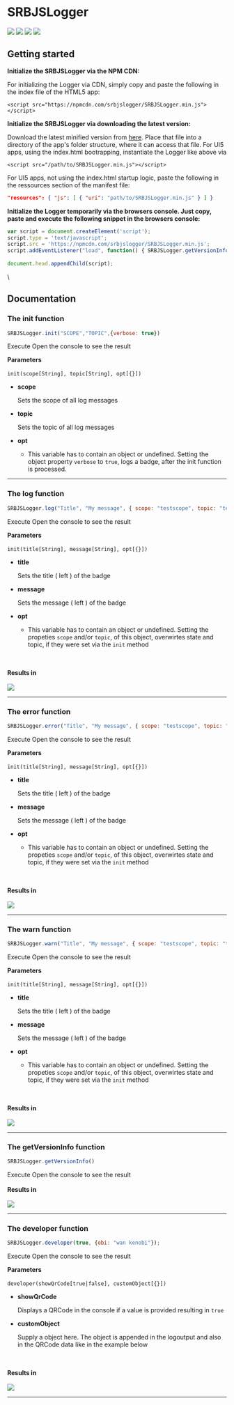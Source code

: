 <!--<script src="https://npmcdn.com/srbjslogger/SRBJSLogger.min.js"></script>-->

<!--<script src="https://npmcdn.com/srbjslogger@1.3.17/SRBJSLogger.min.js"></script>-->

<!--<ui5-message-strip design="Information" hidden="true">Information MessageStrip</ui5-message-strip>-->

<!--<ui5-button icon="menu" slot="startButton" id="toggle"></ui5-button>-->

<!--<ui5-title level="H1" style="">Guide for the SRBJSLogger</ui5-title>-->

<!--<code>Testing the code</code>-->

# SRBJSLogger

[![](https://img.shields.io/static/v1.svg?color=f5d410\&labelColor=11215a\&logoColor=ffffff\&style=for-the-badge\&label=srb.at\&message=Blog)](https://www.srb.at/blog--events/) [![](https://img.shields.io/static/v1.svg?color=f5d410\&labelColor=11215a\&logoColor=ffffff\&style=for-the-badge\&label=srb.at\&message=Products)](https://www.srb.at/produkte/) [![](https://img.shields.io/static/v1.svg?color=f5d410\&labelColor=11215a\&logoColor=ffffff\&style=for-the-badge\&label=srb.at\&message=github\&logo=github)](https://github.com/SRBConsultingTeam/) [![](https://img.shields.io/static/v1.svg?color=f5d410\&labelColor=11215a\&logoColor=ffffff\&style=for-the-badge\&label=License\&message=MIT)](LICENSE)

## Getting started

**Initialize the SRBJSLogger via the NPM CDN:**

For initializing the Logger via CDN, simply copy and paste the following in the index file of the HTML5 app:

```markup
<script src="https://npmcdn.com/srbjslogger/SRBJSLogger.min.js"></script>
```

**Initialize the SRBJSLogger via downloading the latest version:**

Download the latest minified version from [here](https://npmcdn.com/srbjslogger/SRBJSLogger.min.js). Place that file into a directory of the app's folder structure, where it can access that file. For UI5 apps, using the index.html bootrapping, instantiate the Logger like above via

```markup
<script src="/path/to/SRBJSLogger.min.js"></script>
```

For UI5 apps, not using the index.html startup logic, paste the following in the ressources section of the manifest file:

```json
"resources": { "js": [ { "uri": "path/to/SRBJSLogger.min.js" } ] }
```

**Initialize the Logger temporarily via the browsers console. Just copy, paste and execute the following snippet in the browsers console:**

```js
var script = document.createElement('script');
script.type = 'text/javascript';
script.src = 'https://npmcdn.com/srbjslogger/SRBJSLogger.min.js';
script.addEventListener("load", function() { SRBJSLogger.getVersionInfo(); });
    
document.head.appendChild(script);
```

\


## Documentation

### The init function

```js
SRBJSLogger.init("SCOPE","TOPIC",{verbose: true})
```

Execute Open the console to see the result

**Parameters**\
\
`init(scope[String], topic[String], opt[{}])`

*   **scope**

    Sets the scope of all log messages

*   **topic**

    Sets the topic of all log messages

*   **opt**

    *   This variable has to contain an object or undefined. Setting the object property `verbose` to `true`, logs a badge, after the init function is processed.

***

### The log function

```js
SRBJSLogger.log("Title", "My message", { scope: "testscope", topic: "testtopic" })
```

Execute Open the console to see the result

**Parameters**\
\
`init(title[String], message[String], opt[{}])`

*   **title**

    Sets the title ( left ) of the badge

*   **message**

    Sets the message ( left ) of the badge

*   **opt**

    *   This variable has to contain an object or undefined. Setting the propeties `scope` and/or `topic`, of this object, overwirtes state and topic, if they were set via the `init` method

\
\
**Results in**\
\
![](https://unpkg.com/srbjslogger/ressources/images/logResult.png)

***

### The error function

```js
SRBJSLogger.error("Title", "My message", { scope: "testscope", topic: "testtopic" })
```

Execute Open the console to see the result

**Parameters**\
\
`init(title[String], message[String], opt[{}])`

*   **title**

    Sets the title ( left ) of the badge

*   **message**

    Sets the message ( left ) of the badge

*   **opt**

    *   This variable has to contain an object or undefined. Setting the propeties `scope` and/or `topic`, of this object, overwirtes state and topic, if they were set via the `init` method

\
\
**Results in**\
\
![](https://unpkg.com/srbjslogger/ressources/images/errorResult.png)

***

### The warn function

```js
SRBJSLogger.warn("Title", "My message", { scope: "testscope", topic: "testtopic" })
```

Execute Open the console to see the result

**Parameters**\
\
`init(title[String], message[String], opt[{}])`

*   **title**

    Sets the title ( left ) of the badge

*   **message**

    Sets the message ( left ) of the badge

*   **opt**

    *   This variable has to contain an object or undefined. Setting the propeties `scope` and/or `topic`, of this object, overwirtes state and topic, if they were set via the `init` method

\
\
**Results in**\
\
![](https://unpkg.com/srbjslogger/ressources/images/warnResult.png)

***

### The getVersionInfo function

```js
SRBJSLogger.getVersionInfo()
```

Execute Open the console to see the result\
\
**Results in**\
\
![](https://unpkg.com/srbjslogger/ressources/images/getVersionInfoResult.png)

***

### The developer function

```js
SRBJSLogger.developer(true, {obi: "wan kenobi"});
```

Execute Open the console to see the result

**Parameters**\
\
`developer(showQrCode[true|false], customObject[{}])`

*   **showQrCode**

    Displays a QRCode in the console if a value is provided resulting in `true`

*   **customObject**

    Supply a object here. The object is appended in the logoutput and also in the QRCode data like in the example below

\
\
**Results in**\
\
![](https://unpkg.com/srbjslogger/ressources/images/developerResult.png)

***
